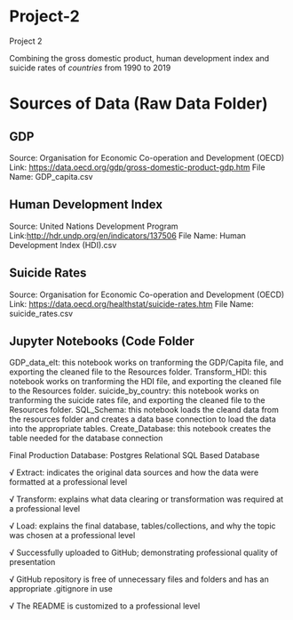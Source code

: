# Project-2

Project 2

Combining the gross domestic product, human development index and suicide rates of *countries* from 1990 to 2019

# Sources of Data (Raw Data Folder)

## GDP 
Source: Organisation for Economic Co-operation and Development (OECD) 
Link: https://data.oecd.org/gdp/gross-domestic-product-gdp.htm
File Name: GDP_capita.csv

## Human Development Index
Source: United Nations Development Program
Link:http://hdr.undp.org/en/indicators/137506
File Name: Human Development Index (HDI).csv

## Suicide Rates
Source: Organisation for Economic Co-operation and Development (OECD) 
Link: https://data.oecd.org/healthstat/suicide-rates.htm
File Name: suicide_rates.csv

## Jupyter Notebooks (Code Folder
GDP_data_elt: this notebook works on tranforming the GDP/Capita file, and exporting the cleaned file to the Resources folder.
Transform_HDI: this notebook works on tranforming the HDI file, and exporting the cleaned file to the Resources folder.
suicide_by_country: this notebook works on tranforming the suicide rates file, and exporting the cleaned file to the Resources folder. 
SQL_Schema: this notebook loads the cleand data from the resources folder and creates a data base connection to load the data into the appropriate tables.
Create_Database: this notebook creates the table needed for the database connection

Final Production Database: 
Postgres Relational SQL Based Database

√ Extract: indicates the original data sources and how the data were formatted at a professional level

√ Transform: explains what data clearing or transformation was required at a professional level

√ Load: explains the final database, tables/collections, and why the topic was chosen at a professional level



√ Successfully uploaded to GitHub; demonstrating professional quality of presentation

√ GitHub repository is free of unnecessary files and folders and has an appropriate .gitignore in use

√ The README is customized to a professional level

